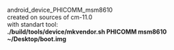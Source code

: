 android_device_PHICOMM_msm8610 <br>
created on sources of cm-11.0 <br>
with standart tool:<br>
<b>./build/tools/device/mkvendor.sh PHICOMM msm8610 ~/Desktop/boot.img</b>